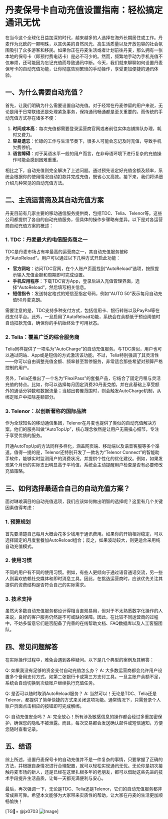 # 丹麦保号卡自动充值设置指南：轻松搞定通讯无忧

在当今这个全球化日益加深的时代，越来越多的人选择在海外长期居住或工作。丹麦作为北欧的一颗明珠，以其优美的自然风光、高生活质量以及开放包容的社会氛围吸引了众多游客和移民。如果你正在丹麦生活或者计划前往丹麦，那么拥有一张本地的保号卡（即预付费电话卡）是必不可少的。然而，频繁地手动为手机充值不仅麻烦，还可能因为忘记充值而导致通讯中断。今天，我们就来聊聊如何设置丹麦保号卡的自动充值功能，让你彻底告别繁琐的手动操作，享受更加便捷的通讯体验。

## 一、为什么需要自动充值？

首先，让我们明确为什么需要设置自动充值。对于经常在丹麦停留的用户来说，无论是用于日常联络还是处理紧急事务，保持通讯畅通都是至关重要的。而传统的手动充值方式存在诸多不便：

1. **时间成本高**：每次充值都需要登录运营商官网或者前往实体店铺排队办理，耗时又费力。
2. **容易遗忘**：忙碌的工作与生活节奏下，很多人可能会忘记及时充值，导致手机欠费停机。
3. **语言障碍**：对于英语水平一般的用户而言，在非母语环境下进行复杂的充值操作可能会感到困难重重。

相比之下，自动充值则完全解决了上述问题。通过预先设定好充值金额及频率，系统会根据你的使用情况自动扣款并完成充值，既省心又高效。接下来，我们将详细介绍几种常见的自动充值方法。

## 二、主流运营商及其自动充值方案

丹麦目前有几家主要的移动通信服务提供商，包括TDC、Telia、Telenor等。这些公司都提供了各自的自动充值服务，但具体的操作步骤略有差异。以下是对各运营商自动充值方案的概述：

### 1. TDC：丹麦最大的电信服务商之一

TDC是丹麦市场占有率最高的运营商之一，其自动充值服务被称为“AutoReload”。用户可以通过以下几种方式开启此功能：

- **官方网站**：访问TDC官网，在个人账户页面找到“AutoReload”选项，按照提示输入充值金额和周期即可完成设置。
- **手机应用程序**：下载TDC官方App，登录后进入充值管理界面，选择“AutoReload”，然后填写相关信息。
- **短信指令**：发送特定格式的短信至指定号码，例如“AUTO 50”表示每月自动充值50丹麦克朗。

需要注意的是，TDC支持多种支付方式，包括信用卡、银行转账以及PayPal等在线支付平台。此外，一旦启用了AutoReload功能，系统会在余额低于预设阈值时自动扣款充值，确保你的手机始终处于可用状态。

### 2. Telia：覆盖广泛的综合服务商

Telia同样提供了一项名为“AutoCharge”的自动充值服务。与TDC类似，用户也可以通过网站、App或是短信的方式激活该功能。不过，Telia特别强调了其灵活性——你可以自由调整充值金额、频率甚至暂停服务，非常适合那些希望对预算严格控制的用户。

另外，Telia还推出了一个名为“FlexiPass”的套餐产品，它结合了固定月租与灵活充值的特点。比如，你可以选择每月固定消费20丹麦克朗，并在此基础上享受额外的通话分钟数和数据流量；当超出套餐范围时，则会触发AutoCharge机制，从绑定账户中扣除差额部分。

### 3. Telenor：以创新著称的国际品牌

作为全球知名的移动通信集团，Telenor在丹麦也提供了类似的自动充值解决方案。他们的服务叫做“AutoTopUp”，核心理念依然是让用户无需操心细节，专注于享受优质的服务。

开通AutoTopUp的方法同样多样化，涵盖网页端、移动端以及语音客服等多个渠道。值得一提的是，Telenor还特别开发了一款名为“Telenor Connect”的智能助手软件，能够实时监测用户的消费状况，并提供个性化的优化建议。例如，如果发现某个月份的实际支出明显高于平均值，系统会主动提醒用户检查是否有必要修改充值策略。

## 三、如何选择最适合自己的自动充值方案？

面对琳琅满目的自动充值选项，我们应该如何做出明智的选择呢？这里有几个关键因素值得考虑：

### 1. 预算规划

首先要清楚自己每月大概会花多少钱用于通讯费用。如果你的开销相对稳定，可以选择固定的月度套餐加AutoReload组合；反之，如果波动较大，则更适合采用纯自动充值模式。

### 2. 使用习惯

不同的用户有不同的使用习惯。例如，有些人更倾向于通过语音通话交流，另一些人则喜欢依赖社交媒体和即时消息工具。因此，在挑选运营商时，应该优先关注其提供的资费结构是否符合自己的实际需求。

### 3. 技术支持

虽然大多数自动充值服务都设计得相当直观易用，但对于不太熟悉数字化操作的人来说，良好的客户服务仍然是不可或缺的保障。因此，在比较不同运营商的过程中，不妨多留意它们是否配备了完善的在线帮助文档、FAQ数据库以及人工客服团队。

## 四、常见问题解答

在实际操作过程中，难免会遇到各种疑问。以下是几个典型的案例及其解答：

Q: 如果我没有足够的资金支付自动充值怎么办？
A: 大多数运营商都会允许用户设置多个备用支付方式，如第二张银行卡或第三方支付工具。一旦主账户余额不足，系统会自动切换到次级账户继续执行充值任务。

Q: 是否可以随时取消AutoReload服务？
A: 当然可以！无论是TDC、Telia还是Telenor，都提供了简单快捷的方式来关闭这项功能。通常情况下，只需登录个人账户页面点击相应的按钮即可完成解绑。

Q: 自动充值安全吗？
A: 完全放心！所有涉及敏感信息的操作都会经过多重加密保护，确保您的隐私不被泄露。而且，每次交易都会发送确认邮件或短信通知，方便您随时查看记录。

## 五、结语

综上所述，设置丹麦保号卡的自动充值并不是一件复杂的事情，只要掌握了正确的方法，并根据自身情况进行合理配置，就可以轻松实现通讯无忧。无论你是初次接触丹麦市场的新人，还是已经在这里扎根多年的老朋友，都可以借助这些先进的技术手段提升生活品质，让每一天都充满便利与安心。

最后，再次强调一下，无论是TDC、Telia还是Telenor，它们的自动充值服务都非常成熟可靠。希望本文能够为大家带来实质性的帮助，让大家在丹麦的生活更加顺畅愉快！

[TG💪+ @jx0703 ![Image](https://github.com/user-attachments/assets/dbca1d08-cadb-493c-b0ec-ad6f7a83f270)]